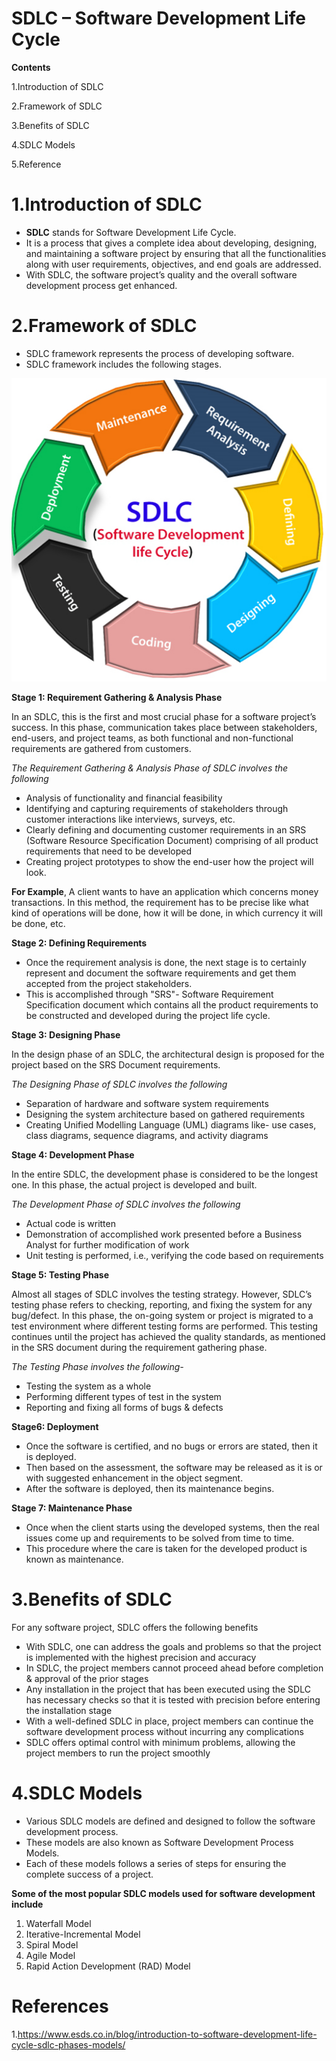 # SDLC – Software Development Life Cycle

**Contents**

1.Introduction of SDLC

2.Framework of SDLC

3.Benefits of SDLC

4.SDLC Models

5.Reference

# 1.Introduction of SDLC

-   **SDLC** stands for Software Development Life Cycle.
-   It is a process that gives a complete idea about developing, designing, and maintaining a software project by ensuring that all the functionalities along with user requirements, objectives, and end goals are addressed.
-   With SDLC, the software project’s quality and the overall software development process get enhanced.

# 2.Framework of SDLC

-   SDLC framework represents the process of developing software.
-   SDLC framework includes the following stages.

![](media/e6dc8e40b4fd693403e8fca7eb042768.png)

**Stage 1: Requirement Gathering & Analysis Phase**

In an SDLC, this is the first and most crucial phase for a software project’s success. In this phase, communication takes place between stakeholders, end-users, and project teams, as both functional and non-functional requirements are gathered from customers.

*The Requirement Gathering & Analysis Phase of SDLC involves the following*

-   Analysis of functionality and financial feasibility
-   Identifying and capturing requirements of stakeholders through customer interactions like interviews, surveys, etc.
-   Clearly defining and documenting customer requirements in an SRS (Software Resource Specification Document) comprising of all product requirements that need to be developed
-   Creating project prototypes to show the end-user how the project will look.

**For Example**, A client wants to have an application which concerns money transactions. In this method, the requirement has to be precise like what kind of operations will be done, how it will be done, in which currency it will be done, etc.

**Stage 2: Defining Requirements**

-   Once the requirement analysis is done, the next stage is to certainly represent and document the software requirements and get them accepted from the project stakeholders.
-   This is accomplished through "SRS"- Software Requirement Specification document which contains all the product requirements to be constructed and developed during the project life cycle.

**Stage 3: Designing Phase**

In the design phase of an SDLC, the architectural design is proposed for the project based on the SRS Document requirements.

*The Designing Phase of SDLC involves the following*

-   Separation of hardware and software system requirements
-   Designing the system architecture based on gathered requirements
-   Creating Unified Modelling Language (UML) diagrams like- use cases, class diagrams, sequence diagrams, and activity diagrams

**Stage 4: Development Phase**

In the entire SDLC, the development phase is considered to be the longest one. In this phase, the actual project is developed and built.

*The Development Phase of SDLC involves the following*

-   Actual code is written
-   Demonstration of accomplished work presented before a Business Analyst for further modification of work
-   Unit testing is performed, i.e., verifying the code based on requirements

**Stage 5: Testing Phase**

Almost all stages of SDLC involves the testing strategy. However, SDLC’s testing phase refers to checking, reporting, and fixing the system for any bug/defect. In this phase, the on-going system or project is migrated to a test environment where different testing forms are performed. This testing continues until the project has achieved the quality standards, as mentioned in the SRS document during the requirement gathering phase.

*The Testing Phase involves the following-*

-   Testing the system as a whole
-   Performing different types of test in the system
-   Reporting and fixing all forms of bugs & defects

**Stage6: Deployment**

-   Once the software is certified, and no bugs or errors are stated, then it is deployed.
-   Then based on the assessment, the software may be released as it is or with suggested enhancement in the object segment.
-   After the software is deployed, then its maintenance begins.

**Stage 7: Maintenance Phase**

-   Once when the client starts using the developed systems, then the real issues come up and requirements to be solved from time to time.
-   This procedure where the care is taken for the developed product is known as maintenance.

# 3.Benefits of SDLC

For any software project, SDLC offers the following benefits

-   With SDLC, one can address the goals and problems so that the project is implemented with the highest precision and accuracy
-   In SDLC, the project members cannot proceed ahead before completion & approval of the prior stages
-   Any installation in the project that has been executed using the SDLC has necessary checks so that it is tested with precision before entering the installation stage
-   With a well-defined SDLC in place, project members can continue the software development process without incurring any complications
-   SDLC offers optimal control with minimum problems, allowing the project members to run the project smoothly

# 4.SDLC Models

-   Various SDLC models are defined and designed to follow the software development process.
-   These models are also known as Software Development Process Models.
-   Each of these models follows a series of steps for ensuring the complete success of a project.

**Some of the most popular SDLC models used for software development include**

1.  Waterfall Model
2.  Iterative-Incremental Model
3.  Spiral Model
4.  Agile Model
5.  Rapid Action Development (RAD) Model

# References

1.https://www.esds.co.in/blog/introduction-to-software-development-life-cycle-sdlc-phases-models/

